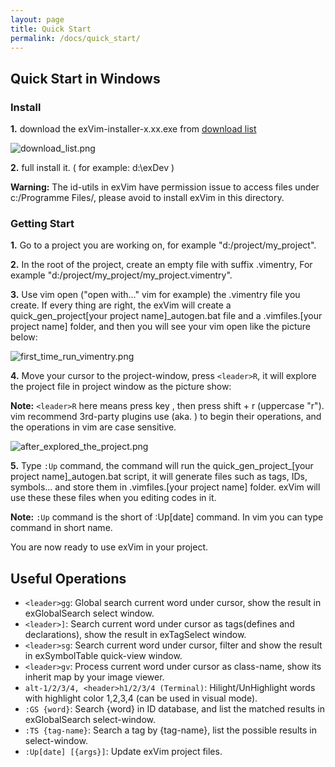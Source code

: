 ```yaml
---
layout: page
title: Quick Start
permalink: /docs/quick_start/
---
```


## Quick Start in Windows

### Install

**1.** download the exVim-installer-x.xx.exe from [download list](http://code.google.com/p/exvim/downloads/list)

![download_list.png](../images/download_list.png)

**2.** full install it. ( for example: d:\exDev )

**Warning:** The id-utils in exVim have permission issue to access files under c:/Programme Files/, please avoid to install exVim in this directory.

### Getting Start

**1.** Go to a project you are working on, for example "d:/project/my_project".

**2.** In the root of the project, create an empty file with suffix .vimentry, For example "d:/project/my_project/my_project.vimentry".

**3.** Use vim open ("open with..." vim for example) the .vimentry file you create. If every thing are right, the exVim will create a quick_gen_project[your project name]_autogen.bat file and a .vimfiles.[your project name] folder, and then you will see your vim open like the picture below:

![first_time_run_vimentry.png](../images/first_time_run_vimentry.png)

**4.** Move your cursor to the project-window, press `<leader>R`, it will explore the project file in project window as the picture show: 

**Note:** `<leader>R` here means press key \, then press shift + r (uppercase "r"). vim recommend 3rd-party plugins use <leader> (aka. \) to begin their operations, and the operations in vim are case sensitive.

![after_explored_the_project.png](../images/after_explored_the_project.png)

**5.** Type `:Up` command, the command will run the quick_gen_project_[your project name]_autogen.bat script, it will generate files such as tags, IDs, symbols... and store them in .vimfiles.[your project name] folder. exVim will use these these files when you editing codes in it. 

**Note:** `:Up` command is the short of :Up[date] command. In vim you can type command in short name.

You are now ready to use exVim in your project.

## Useful Operations

- `<leader>gg`: Global search current word under cursor, show the result in exGlobalSearch select window.
- `<leader>]`: Search current word under cursor as tags(defines and declarations), show the result in exTagSelect window.
- `<leader>sg`: Search current word under cursor, filter and show the result in exSymbolTable quick-view window.
- `<leader>gv`: Process current word under cursor as class-name, show its inherit map by your image viewer.
- `alt-1/2/3/4, <header>h1/2/3/4 (Terminal)`: Hilight/UnHighlight words with highlight color 1,2,3,4 (can be used in visual mode).
- `:GS {word}`: Search {word} in ID database, and list the matched results in exGlobalSearch select-window.
- `:TS {tag-name}`: Search a tag by {tag-name}, list the possible results in select-window.
- `:Up[date] [{args}]`: Update exVim project files.
